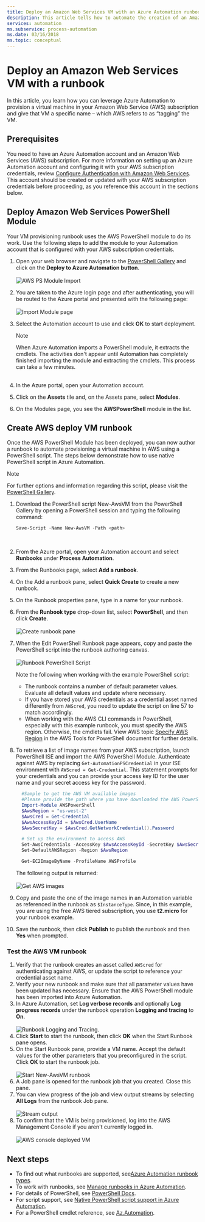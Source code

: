```yaml
---
title: Deploy an Amazon Web Services VM with an Azure Automation runbook
description: This article tells how to automate the creation of an Amazon Web Services VM.
services: automation
ms.subservice: process-automation
ms.date: 03/16/2018
ms.topic: conceptual
---
```


# Deploy an Amazon Web Services VM with a runbook

In this article, you learn how you can leverage Azure Automation to provision a virtual machine in your Amazon Web Service (AWS) subscription and give that VM a specific name – which AWS refers to as “tagging” the VM.

## Prerequisites

You need to have an Azure Automation account and an Amazon Web Services (AWS) subscription. For more information on setting up an Azure Automation account and configuring it with your AWS subscription credentials, review [Configure Authentication with Amazon Web Services](automation-config-aws-account.md). This account should be created or updated with your AWS subscription credentials before proceeding, as you reference this account in the sections below.

## Deploy Amazon Web Services PowerShell Module

Your VM provisioning runbook uses the AWS PowerShell module to do its work. Use the following steps to add the module to your Automation account that is configured with your AWS subscription credentials.  

1. Open your web browser and navigate to the [PowerShell Gallery](https://www.powershellgallery.com/packages/AWSPowerShell/) and click on the **Deploy to Azure Automation button**.<br><br> ![AWS PS Module Import](./media/automation-scenario-aws-deployment/powershell-gallery-download-awsmodule.png)
2. You are taken to the Azure login page and after authenticating, you will be routed to the Azure portal and presented with the following page:<br><br> ![Import Module page](./media/automation-scenario-aws-deployment/deploy-aws-powershell-module-parameters.png)
3. Select the Automation account to use and click **OK** to start deployment.

   > [!NOTE]
   > When Azure Automation imports a PowerShell module, it extracts the cmdlets. The activities don't appear until Automation has completely finished importing the module and extracting the cmdlets. This process can take a few minutes.  
   > <br>

1. In the Azure portal, open your Automation account.
2. Click on the **Assets** tile and, on the Assets pane, select **Modules**.
3. On the Modules page, you see the **AWSPowerShell** module in the list.

## Create AWS deploy VM runbook

Once the AWS PowerShell Module has been deployed, you can now author a runbook to automate provisioning a virtual machine in AWS using a PowerShell script. The steps below demonstrate how to use native PowerShell script in Azure Automation.  

> [!NOTE]
> For further options and information regarding this script, please visit the [PowerShell Gallery](https://www.powershellgallery.com/packages/New-AwsVM/).
> 

1. Download the PowerShell script New-AwsVM from the PowerShell Gallery by opening a PowerShell session and typing the following command:<br>
   ```powershell
   Save-Script -Name New-AwsVM -Path <path>
   ```
   <br>
2. From the Azure portal, open your Automation account and select **Runbooks** under **Process Automation**.  
3. From the Runbooks page, select **Add a runbook**.
4. On the Add a runbook pane, select **Quick Create** to create a new runbook.
5. On the Runbook properties pane, type in a name for your runbook.
6. From the **Runbook type** drop-down list, select **PowerShell**, and then click **Create**.<br><br> ![Create runbook pane](./media/automation-scenario-aws-deployment/runbook-quickcreate-properties.png)
7. When the Edit PowerShell Runbook page appears, copy and paste the PowerShell script into the runbook authoring canvas.<br><br> ![Runbook PowerShell Script](./media/automation-scenario-aws-deployment/runbook-powershell-script.png)<br>
   
    Note the following when working with the example PowerShell script:

    * The runbook contains a number of default parameter values. Evaluate all default values and update where necessary.
    * If you have stored your AWS credentials as a credential asset named differently from `AWScred`, you need to update the script on line 57 to match accordingly.  
    * When working with the AWS CLI commands in PowerShell, especially with this example runbook, you must specify the AWS region. Otherwise, the cmdlets fail. View AWS topic [Specify AWS Region](https://docs.aws.amazon.com/powershell/latest/userguide/pstools-installing-specifying-region.html) in the AWS Tools for PowerShell document for further details.  

8. To retrieve a list of image names from your AWS subscription, launch PowerShell ISE and import the AWS PowerShell Module. Authenticate against AWS by replacing `Get-AutomationPSCredential` in your ISE environment with `AWScred = Get-Credential`. This statement prompts for your credentials and you can provide your access key ID for the user name and your secret access key for the password. 

      ```powershell
        #Sample to get the AWS VM available images
        #Please provide the path where you have downloaded the AWS PowerShell module
        Import-Module AWSPowerShell
        $AwsRegion = "us-west-2"
        $AwsCred = Get-Credential
        $AwsAccessKeyId = $AwsCred.UserName
        $AwsSecretKey = $AwsCred.GetNetworkCredential().Password
   
        # Set up the environment to access AWS
        Set-AwsCredentials -AccessKey $AwsAccessKeyId -SecretKey $AwsSecretKey -StoreAs AWSProfile
        Set-DefaultAWSRegion -Region $AwsRegion
   
        Get-EC2ImageByName -ProfileName AWSProfile
      ```
        
    The following output is returned:<br><br>
   ![Get AWS images](./media/automation-scenario-aws-deployment/powershell-ise-output.png)<br>  
9. Copy and paste the one of the image names in an Automation variable as referenced in the runbook as `$InstanceType`. Since, in this example, you are using the free AWS tiered subscription, you use **t2.micro** for your runbook example.  
10. Save the runbook, then click **Publish** to publish the runbook and then **Yes** when prompted.

### Test the AWS VM runbook

1. Verify that the runbook creates an asset called `AWScred` for authenticating against AWS, or update the script to reference your credential asset name.    
2. Verify your new runbook and make sure that all parameter values have been updated has necessary.
Ensure that the AWS PowerShell module has been imported into Azure Automation.  
3. In Azure Automation, set **Log verbose records** and optionally **Log progress records** under the runbook operation **Logging and tracing** to **On**.<br><br> ![Runbook Logging and Tracing](./media/automation-scenario-aws-deployment/runbook-settings-logging-and-tracing.png).  
4. Click **Start** to start the runbook, then click **OK** when the Start Runbook pane opens.
5. On the Start Runbook pane, provide a VM name. Accept the default values for the other parameters that you preconfigured in the script. Click **OK** to start the runbook job.<br><br> ![Start New-AwsVM runbook](./media/automation-scenario-aws-deployment/runbook-start-job-parameters.png)
6. A Job pane is opened for the runbook job that you created. Close this pane.
7. You can view progress of the job and view output streams by selecting **All Logs** from the runbook Job pane.<br><br> ![Stream output](./media/automation-scenario-aws-deployment/runbook-job-streams-output.png)
8. To confirm that the VM is being provisioned, log into the AWS Management Console if you aren't currently logged in.<br><br> ![AWS console deployed VM](./media/automation-scenario-aws-deployment/aws-instances-status.png)

## Next steps
 
* To find out what runbooks are supported, see[Azure Automation runbook types](automation-runbook-types.md).
* To work with runbooks, see [Manage runbooks in Azure Automation](manage-runbooks.md).
* For details of PowerShell, see [PowerShell Docs](/powershell/scripting/overview).
* For script support, see [Native PowerShell script support in Azure Automation](https://azure.microsoft.com/blog/announcing-powershell-script-support-azure-automation-2/).
* For a PowerShell cmdlet reference, see [Az.Automation](/powershell/module/az.automation).
